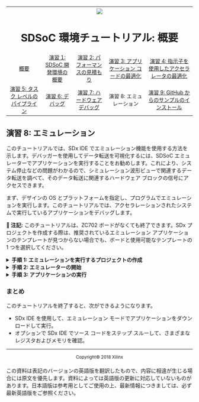 ﻿<table style="width:100%">
  <tr>
    <th width="100%" colspan="6"><img src="https://www.xilinx.com/content/dam/xilinx/imgs/press/media-kits/corporate/xilinx-logo.png" width="30%"/><h1>SDSoC 環境チュートリアル: 概要</h1>
</th>
  </tr>
  <tr>
    <td align="center"><a href="README.md">概要</a></td>
    <td align="center"><a href="lab-1-introduction-to-the-sdsoc-development-environment.md">演習 1: SDSoC 開発環境の概要</a></td>
    <td align="center"><a href="lab-2-performance-estimation.md">演習 2: パフォーマンスの見積もり</a></td>
    <td align="center"><a href="lab-3-optimize-the-application-code.md">演習 3: アプリケーション コードの最適化</a></td>
    <td align="center"><a href="lab-4-optimize-the-accelerator-using-directives.md">演習 4: 指示子を使用したアクセラレータの最適化</a></td>
  </tr>
  <tr>
    <td align="center"><a href="lab-5-task-level-pipelining.md">演習 5: タスク レベルのパイプライン</a></td>
    <td align="center"><a href="lab-6-debug.md">演習 6: デバッグ</a></td>
    <td align="center"><a href="lab-7-hardware-debug.md">演習 7: ハードウェア デバッグ</a></td>
    <td align="center">演習 8: エミュレーション</td>
    <td align="center"><a href="lab-9-installing-applications-from-github.md">演習 9: GitHub からのサンプルのインストール</a></td>
</table>

## 演習 8: エミュレーション  

このチュートリアルでは、SDx IDE でエミュレーション機能を使用する方法を示します。デバッガーを使用してデータ転送を可視化するには、SDSoC エミュレーターでアプリケーションを実行することをお勧めします。これにより、システム停止などの問題がわかるので、シミュレーション波形ビューで関連するデータ転送を調べて、そのデータ転送に関連するハードウェア ブロックの信号にアクセスできます。  

まず、デザインの OS とプラットフォームを指定し、プログラムでエミュレーションを実行します。このチュートリアルでは、アクセラレーションされたシステムで実行しているアプリケーションをデバッグします。  

**:pushpin: 注記:**  このチュートリアルは、ZC702 ボードがなくても終了できます。SDx プロジェクトを作成する際は、推奨されているエミュレーション アプリケーションのテンプレートが見つからない場合でも、ボードと使用可能なテンプレートの 1 つを選択してください。  

<details>
<summary><strong>手順 1: エミュレーションを実行するプロジェクトの作成</strong></summary>  

[Emulation Example] デザイン テンプレートを使用して ZC702 プラットフォームおよび Linux OS の新しい SDx プロジェクト (`lab8`) を作成します。SDx IDE でプロジェクトを作成する手順は、次のとおりです。  

  1. SDx IDE が起動します。  
  2. [File] → [New] → [SDx Project] をクリックします。  
  3. [Project Type] ページでは、デフォルトで [Application Project] がオンになっています。[Next] をクリックします。  
  4. [Project name] フィールドにプロジェクト名を指定します (例: `lab8`)。[Next] をクリックします。  
  5. [Platform] から [zc702] を選択します。[Next] をクリックします。  
  6. [System Configuration] ドロップダウン リストから [Linux] を選択します。[Next] をクリックします。  
  7. [Available Templates] から [Emulation Example] を選択し、[Finish] をクリックします。  
  8. [lab8] タブをクリックして SDx プロジェクト設定を選択します (タブが表示されていない場合は、[Project Explorer] で `project.sdx` ファイルをダブルクリックします)。[HW functions] パネルで、プロジェクトが作成されたときに mmult_accel 関数がハードウェア関数としてマークされていることを確認します。  
  9. ハードウェア関数が削除されていたり、マークされていない場合は、[Add HW Functions] アイコンをクリックして表示されたダイアログ ボックス内でハードウェア関数を指定します。  
  10. [SDx Project Settings] の [Active build configuration] プルダウン メニューから [Debug] を、[Target] プルダウン メニューから [Emulation] を選択します。[Emulation] モデルには、[Debug] と [Optimized] の 2 つのオプションがあります。[Debug] オプションを選択して、デバッグ情報のキャプチャを有効にします。デバッグ情報なしにしてエミュレーションを速めるには、[Optimized] プルダウン メニューの方を選択します。この演習では、デフォルト オプションの [Debug] を使用します。  
  11. [Target] に [Emulation] を選択すると、[Generate SD card image] は淡色表示になります。  

      ![](./images/fpd1527885363339.png)  

  12. [Generate emulation model] オプションをオンにしたまま、ビルド シンボルをクリックしてアプリケーションを構築します。  

</details>

<details>
<summary><strong>手順 2: エミュレーターの開始</strong></summary>

  1. [Xilinx] → [Start/Stop Emulator] をクリックします。  
  2. [Emulation] ダイアログ ボックスが開きます。プロジェクトと設定を選択します。  

     ![](./images/hra1517374817424.png)  

  3. 波形を表示するかどうかを選択します。波形を表示するようにすると、Vivado ツール セッションが開始されてシミュレーション ウィンドウが表示され、デザイン内のさまざまな信号の波形を確認できます。波形を表示しないようにするとエミュレーションが速く実行されます。[Show the Waveform] オプションをオンにします。  
  4. [Start] をクリックします。これは、ボードをオンにしたのと同じことです。  
  5. 波形ビューアーで表示する必要のある信号を追加します。これには、Vivado の [Scope] ウィンドウで関数を選択し、右クリックで [Add to Wave Window] をクリックします。その関数内の信号が波形ビューアーに追加されます。  

     ![](./images/wnf1527886268336.png)  

  6. 信号を選択したら、[Run All] または [Run for] ボタンクリックして、プログラマブル ロジック シミュレーションを開始します。  

</details>

<details>
<summary><strong>手順 3: アプリケーションの実行</strong></summary>

エミュレーターは、開始されるまで数秒かかります。エミュレーションの開始方法:  

  1. SDx IDE で [lab8] を右クリックして [Debug As] → [Launch on Emulator (SDx Application Debugger)] をクリックします。  

     ![](./images/kip1517375349372.png)  

  2. [Confirm Perspective Switch] ダイアログ ボックスが表示されます。[Yes] をクリックしてパースペクティブを切り替えます。  
  3. パースペクティブを [Debug] に切り替えると、コードを実際のハードウェアで実行しつつデバッグできます。  
  4. ツールバーの [Resume] アイコンクをクリックしてコードを実行します。  
  5. Vivado XSim シミュレータの波形ビューアーには、さまざまな信号のステートが表示されます。

</details>

### まとめ  
このチュートリアルを終了すると、次ができるようになります。

  * SDx IDE を使用して、エミュレーション モードでアプリケーションをダウンロードして実行。  
  * オプションで SDx IDE でソース コードをステップ スルーして、さまざまなレジスタおよびメモリを確認。  

<hr/>
<p align="center"><sup>Copyright&copy; 2018 Xilinx</sup></p>

この資料は表記のバージョンの英語版を翻訳したもので、内容に相違が生じる場合には原文を優先します。資料によっては英語版の更新に対応していないものがあります。日本語版は参考用としてご使用の上、最新情報につきましては、必ず最新英語版をご参照ください。